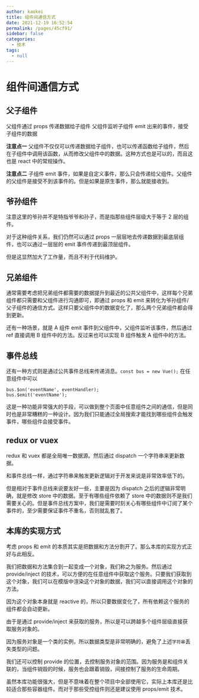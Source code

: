```yaml
---
author: kaokei
title: 组件间通信方式
date: 2021-12-19 16:52:54
permalink: /pages/45cf91/
sidebar: false
categories: 
  - 技术
tags: 
  - null
---
```


# 组件间通信方式

## 父子组件

父组件通过 props 传递数据给子组件
父组件监听子组件 emit 出来的事件，接受子组件的数据

**注意点一**
父组件不仅仅可以传递数据给子组件，也可以传递函数给子组件，然后在子组件中调用该函数，从而修改父组件中的数据。这种方式也是可以的，而且这也是 react 中的常规操作。

**注意点二**
子组件 emit 事件，如果是自定义事件，那么只会传递给父组件。父组件的父组件是接受不到该事件的。但是如果是原生事件，那么就能接收到。

## 爷孙组件

注意这里的爷孙并不是特指爷爷和孙子，而是指那些组件层级大于等于 2 层的组件。

对于这种组件关系，我们仍然可以通过 props 一层层地去传递数据到最底层组件，也可以通过一层层的 emit 事件传递到最顶层组件。

但是这显然加大了工作量，而且不利于代码维护。

## 兄弟组件

通常需要考虑把兄弟组件都需要的数据提升到最近的公共父组件中，这样每个兄弟组件都只需要和父组件进行沟通即可，即通过 props 和 emit 来转化为爷孙组件/父子组件的通信方式。这样只要父组件中的数据变化了，那么两个兄弟组件都会得到更新。

还有一种场景，就是 A 组件 emit 事件到父组件中，父组件监听该事件，然后通过 ref 直接调用 B 组件中的方法。反过来也可以实现 B 组件触发 A 组件中的方法。

## 事件总线

还有一种方式则是通过公共事件总线来传递消息。`const bus = new Vue();`
在任意组件中可以

```
bus.$on('eventName', eventHandler);
bus.$emit('eventName');
```

这是一种功能非常强大的手段，可以做到整个页面中任意组件之间的通信，但是同时也是非常糟糕的一种设计。因为我们只能通过全局搜索才能找到哪些组件会触发事件，哪些组件会接受事件。

## redux or vuex

redux 和 vuex 都是全局唯一数据源。然后通过 dispatch 一个字符串来更新数据。

和事件总线一样，通过字符串来触发更新逻辑对于开发来说是非常效率低下的。

但是相对于事件总线来说要友好一些，主要是因为 dispatch 之后的逻辑非常明确，就是修改 store 中的数据。至于有哪些组件依赖了 store 中的数据则不是我们需要关心的。但是事件总线方案中，我们是需要时刻关心有哪些组件中订阅了某个事件的，至少需要保证事件不重名，否则就乱套了。

## 本库的实现方式

考虑 props 和 emit 的本质其实是把数据和方法分割开了。那么本库的实现方式正好与此相反。

我们把数据和方法集合到一起变成一个对象，我们称之为服务。然后通过 provide/inject 的技术，可以方便的在任意组件中获取这个服务。只要我们获取到这个对象，我们可以在模版中渲染这个对象的数据，我们可以直接调用这个对象的方法。

因为这个对象本身就是 reactive 的，所以只要数据变化了，所有依赖这个服务的组件都会自动更新。

由于是通过 provide/inject 来获取的服务，所以是可以跨越多个组件层级直接获取服务对象的。

因为服务对象是一个类的实例，所以数据类型是非常明确的，避免了上述`字符串`丢失类型的问题。

我们还可以控制 provide 的位置，去控制服务对象的范围。因为服务是和组件关联的，当组件销毁的时候，服务也会跟着销毁，间接控制了服务的生命周期。

虽然本库功能很强大，但是不意味着在整个项目中全部使用它，实际上本库还是比较适合那些容器组件。而对于那些受控组件则还是建议使用 props/emit 技术。
